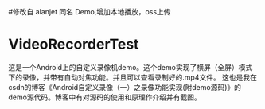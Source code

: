 #修改自  alanjet 同名 Demo,增加本地播放，oss上传

# VideoRecorderTest
这是一个Android上的自定义录像机demo。这个demo实现了横屏（全屏）模式下的录像，并带有自动对焦功能。并且可以查看录制好的.mp4文件。
这也是我在csdn的博客《Android自定义录像（一）之录像功能实现(附demo源码)》的demo源代码。博客中有对源码的使用和原理作介绍并有截图。
